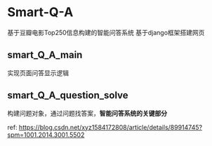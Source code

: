 # Smart-Q-A
基于豆瓣电影Top250信息构建的智能问答系统
基于django框架搭建网页
## smart_Q_A_main
实现页面问答显示逻辑
## smart_Q_A_question_solve
构建问题对象，通过问题找答案，**智能问答系统的关键部分**

ref: https://blog.csdn.net/xyz1584172808/article/details/89914745?spm=1001.2014.3001.5502
